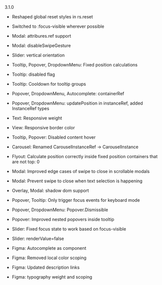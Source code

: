 3.1.0

- Reshaped global reset styles in rs.reset
- Switched to :focus-visible wherever possible
- Modal: attribures.ref support
- Modal: disableSwipeGesture
- Slider: vertical orientation
- Tooltip, Popover, DropdownMenu: Fixed position calculations
- Tooltip: disabled flag
- Tooltip: Cooldown for tooltip groups
- Popover, DropdownMenu, Autocomplete: containerRef
- Popover, DropdownMenu: updatePosition in instanceRef, added InstanceRef types
- Text: Responsive weight
- View: Responsive border color
- Tooltip, Popover: Disabled content hover
- Carousel: Renamed CarouselInstanceRef -> CarouselInstance
- Flyout: Calculate position correctly inside fixed position containers that are not top: 0
- Modal: Improved edge cases of swipe to close in scrollable modals
- Modal: Prevent swipe to close when text selection is happening
- Overlay, Modal: shadow dom support
- Popover, Tooltip: Only trigger focus events for keyboard mode
- Popover, DropdownMenu: Popover.Dismissible
- Popover: Improved nested popovers inside tooltip
- Slider: Fixed focus state to work based on focus-visible
- Slider: renderValue=false

- Figma: Autocomplete as component
- Figma: Removed local color scoping
- Figma: Updated description links
- Figma: typography weight and scoping
